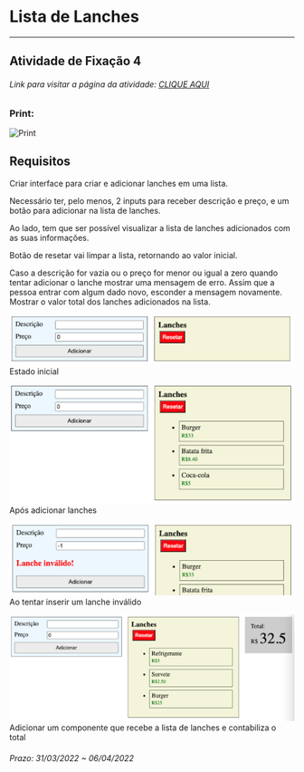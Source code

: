 # Lista de Lanches 

---  

## Atividade de Fixação 4  

###### Link para visitar a página da atividade: [CLIQUE AQUI](http://htmlpreview.github.io/?)

### Print:

![Print]()

## Requisitos

Criar interface para criar e adicionar lanches em uma lista.  

Necessário ter, pelo menos, 2 inputs para receber descrição e preço, e um botão para adicionar na lista de lanches.  

Ao lado, tem que ser possível visualizar a lista de lanches adicionados com as suas informações.  
 
Botão de resetar vai limpar a lista, retornando ao valor inicial.  

Caso a descrição for vazia ou o preço for menor ou igual a zero quando tentar adicionar o lanche mostrar uma mensagem de erro. Assim que a pessoa entrar com algum dado novo, esconder a mensagem novamente.
Mostrar o valor total dos lanches adicionados na lista.  

![Estado inicial](./img/image1.png)
Estado inicial  

![Após adicionar lanches](./img/image2.png)
Após adicionar lanches  

![Ao tentar inserir um lanche inválido](./img/image3.png)
Ao tentar inserir um lanche inválido  

![Adicionar um componente que recebe a lista de lanches e contabiliza o total](./img/image4.png)
Adicionar um componente que recebe a lista de lanches e contabiliza o total  

###### Prazo: 31/03/2022 ~ 06/04/2022  
